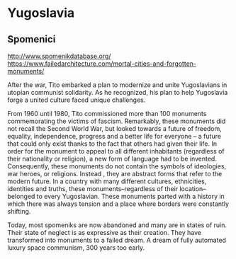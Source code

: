 # Yugoslavia

## Spomenici

http://www.spomenikdatabase.org/
https://www.failedarchitecture.com/mortal-cities-and-forgotten-monuments/

After the war, Tito embarked a plan to modernize and unite Yugoslavians in utopian communist solidarity. As he recognized, his plan to help Yugoslavia forge a united culture faced unique challenges.

From 1960 until 1980, Tito commissioned more than 100 monuments commemorating the victims of fascism. Remarkably, these monuments did not recall the Second World War, but looked towards a future of freedom, equality, independence, progress and a better life for everyone – a future that could only exist thanks to the fact that others had given their life. In order for the monument to appeal to all different inhabitants (regardless of their nationality or religion), a new form of language had to be invented. Consequently, these monuments do not contain the symbols of ideologies, war heroes, or religions. Instead , they are abstract forms that refer to the modern future. In a country with many different cultures, ethnicities, identities and truths, these monuments–regardless of their location–belonged to every Yugoslavian. These monuments parted with a history in which there was always tension and a place where borders were constantly shifting.

Today, most spomeniks are now abandoned and many are in states of ruin. Their state of neglect is as expressive as their creation. They have transformed into monuments to a failed dream. A dream of fully automated luxury space communism, 300 years too early.

